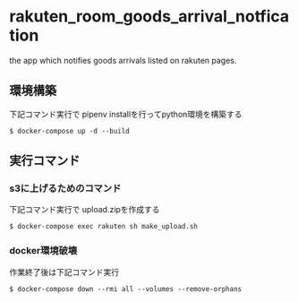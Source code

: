 # rakuten_room_goods_arrival_notfication
the app which notifies goods arrivals listed on rakuten pages.

## 環境構築

下記コマンド実行で pipenv installを行ってpython環境を構築する
```
$ docker-compose up -d --build
```
## 実行コマンド
### s3に上げるためのコマンド

下記コマンド実行で upload.zipを作成する
```
$ docker-compose exec rakuten sh make_upload.sh
```

### docker環境破壊

作業終了後は下記コマンド実行
```
$ docker-compose down --rmi all --volumes --remove-orphans
```
